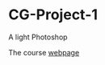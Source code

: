 # CG-Project-1
A light Photoshop

The course [webpage](https://web.cecs.pdx.edu/~fliu/courses/cs447/index.html)
